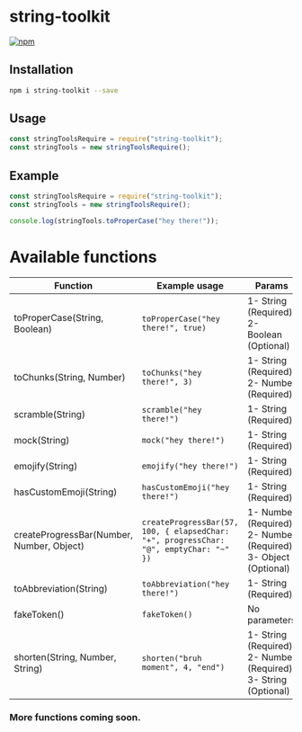 # string-toolkit
[![npm](https://img.shields.io/npm/dm/string-toolkit.svg)](https://www.npmjs.com/package/string-toolkit)

## Installation

```bash
npm i string-toolkit --save
```

## Usage

```js
const stringToolsRequire = require("string-toolkit");
const stringTools = new stringToolsRequire();
```

## Example

```js
const stringToolsRequire = require("string-toolkit");
const stringTools = new stringToolsRequire();

console.log(stringTools.toProperCase("hey there!"));
```

# Available functions

Function | Example usage | Params | Output
--- | --- | --- | ---
toProperCase(String, Boolean) | `toProperCase("hey there!", true)` | 1- String (Required)<br>2- Boolean (Optional) | `"Hey There!"`
toChunks(String, Number) | `toChunks("hey there!", 3)`| 1- String (Required)<br>2- Number (Required) | `[ 'hey', ' th', 'ere', '!' ]`
scramble(String) | `scramble("hey there!")` | 1- String (Required) | `"rte! ehyhe"`
mock(String) | `mock("hey there!")` | 1- String (Required) | `"hEy tHeRe!"`
emojify(String) | `emojify("hey there!")` | 1- String (Required) | `":regional_indicator_h::regional_indicator_e::regional_indicator_y: :regional_indicator_t::regional_indicator_h::regional_indicator_e::regional_indicator_r::regional_indicator_e::exclamation:"`
hasCustomEmoji(String) | `hasCustomEmoji("hey there!")` | 1- String (Required) | `"No custom emoji detected"`
createProgressBar(Number, Number, Object) | `createProgressBar(57, 100, { elapsedChar: "+", progressChar: "@", emptyChar: "~" })` | 1- Number (Required)<br>2- Number (Required)<br>3- Object (Optional) | `"+++++++++++++++++++++++++++++@~~~~~~~~~~~~~~~~~~~~"`
toAbbreviation(String) | `toAbbreviation("hey there!")` | 1- String (Required) | `"ht"`
fakeToken() | `fakeToken()` | No parameters | `NDI0NTYyNzY1NTMzNzQ0MjY3MA==.Cz0j0.Zf6Tfo17wN27N8tnkoG164Q9`
shorten(String, Number, String) | `shorten("bruh moment", 4, "end")` | 1- String (Required)<br>2- Number (Required)<br>3- String (Optional) | `"bruhend"`

### More functions coming soon.